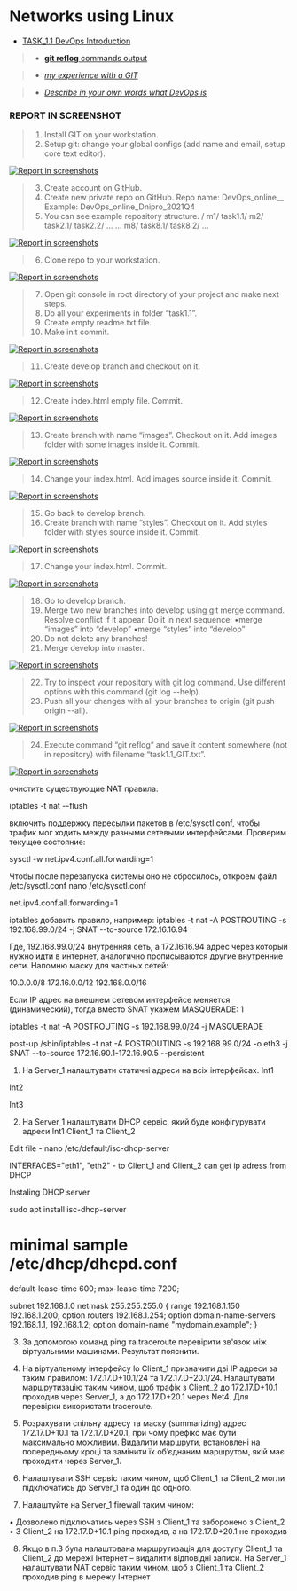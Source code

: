 Networks using Linux
===============

- [TASK_1.1 DevOps Introduction](https://github.com/vasilkyiv/DevOps_online_Kiev_2021Q4/tree/main/m1/task1.1)
  
>    - [**git reflog**  commands output](https://github.com/vasilkyiv/DevOps_online_Kiev_2021Q4/tree/main/m1/task1.1/task1.1_GIT.txt) 

>    - [*my experience with a GIT*](https://github.com/vasilkyiv/DevOps_online_Kiev_2021Q4/tree/main/m1/task1.1/myExperienceWithGIT.txt)

>    - [*Describe in your own words what DevOps is*](https://github.com/vasilkyiv/DevOps_online_Kiev_2021Q4/tree/main/m1/task1.1/DevOps.txt)

### REPORT IN SCREENSHOT
> 1.	Install GIT on your workstation. 
> 2.	Setup git: change your global configs (add name and email, setup core text editor). 

[![*Report in screenshots*](screenshot/1.png?raw=true)](https://github.com/vasilkyiv/DevOps_online_Kiev_2021Q4/tree/main/m1/task1.1/screenshot/1.jpg)

> 3. Create account on GitHub. 
> 4. Create new private repo on GitHub. 
Repo name: DevOps_online_<City>_<year><quarter> Example: DevOps_online_Dnipro_2021Q4
> 5. You can see example repository structure. 
  	/ 
       	 m1/ 
task1.1/ 
m2/ 
task2.1/
 task2.2/ 
… 
… 
m8/
 task8.1/ 
task8.2/ 
…

[![*Report in screenshots*](screenshot/1.png?raw=true)](https://github.com/vasilkyiv/DevOps_online_Kiev_2021Q4/tree/main/m1/task1.1/screenshot/2.jpg)

> 6. Clone repo to your workstation.

[![*Report in screenshots*](screenshot/1.png?raw=true)](https://github.com/vasilkyiv/DevOps_online_Kiev_2021Q4/tree/main/m1/task1.1/screenshot/3.jpg)

> 7. Open git console in root directory of your project and make next steps. 
> 8. Do all your experiments in folder “task1.1”. 
> 9. Create empty readme.txt file. 
> 10. Make init commit. 

[![*Report in screenshots*](screenshot/1.png?raw=true)](https://github.com/vasilkyiv/DevOps_online_Kiev_2021Q4/tree/main/m1/task1.1/screenshot/4.jpg)

> 11. Create develop branch and checkout on it. 

[![*Report in screenshots*](screenshot/1.png?raw=true)](https://github.com/vasilkyiv/DevOps_online_Kiev_2021Q4/tree/main/m1/task1.1/screenshot/5.jpg)

> 12. Create index.html empty file. Commit. 

[![*Report in screenshots*](screenshot/1.png?raw=true)](https://github.com/vasilkyiv/DevOps_online_Kiev_2021Q4/tree/main/m1/task1.1/screenshot/6.jpg)

> 13. Create branch with name “images”. Checkout on it. Add images folder with some images inside it. Commit. 

[![*Report in screenshots*](screenshot/1.png?raw=true)](https://github.com/vasilkyiv/DevOps_online_Kiev_2021Q4/tree/main/m1/task1.1/screenshot/7.jpg)

> 14. Change your index.html. Add images source inside it. Commit. 

[![*Report in screenshots*](screenshot/1.png?raw=true)](https://github.com/vasilkyiv/DevOps_online_Kiev_2021Q4/tree/main/m1/task1.1/screenshot/8.jpg)

> 15. Go back to develop branch. 
> 16. Create branch with name “styles”. Checkout on it. Add styles folder with styles source inside it. Commit. 

[![*Report in screenshots*](screenshot/1.png?raw=true)](https://github.com/vasilkyiv/DevOps_online_Kiev_2021Q4/tree/main/m1/task1.1/screenshot/9.jpg)

> 17. Change your index.html. Commit. 

[![*Report in screenshots*](screenshot/1.png?raw=true)](https://github.com/vasilkyiv/DevOps_online_Kiev_2021Q4/tree/main/m1/task1.1/screenshot/10.jpg)

> 18. Go to develop branch. 
> 19. Merge two new branches into develop using git merge command. Resolve conflict if it appear. Do it in next sequence: 
•merge “images” into “develop” 
•merge “styles” into “develop”
> 20. Do not delete any branches! 
> 21. Merge develop into master. 

[![*Report in screenshots*](screenshot/1.png?raw=true)](https://github.com/vasilkyiv/DevOps_online_Kiev_2021Q4/tree/main/m1/task1.1/screenshot/11.jpg)

> 22. Try to inspect your repository with git log command. Use different options with this command (git log --help). 	
> 23. Push all your changes with all your branches to origin (git push origin --all). 

[![*Report in screenshots*](screenshot/1.png?raw=true)](https://github.com/vasilkyiv/DevOps_online_Kiev_2021Q4/tree/main/m1/task1.1/screenshot/12.jpg)

> 24. Execute command “git reflog“ and save it content somewhere (not in repository) with filename “task1.1_GIT.txt”. 

[![*Report in screenshots*](screenshot/1.png?raw=true)](https://github.com/vasilkyiv/DevOps_online_Kiev_2021Q4/tree/main/m1/task1.1/screenshot/13.jpg)

очистить существующие NAT правила:
	
iptables -t nat --flush


включить поддержку пересылки пакетов в /etc/sysctl.conf, чтобы трафик мог ходить между разными сетевыми интерфейсами.
Проверим текущее состояние:

sysctl -w net.ipv4.conf.all.forwarding=1

Чтобы после перезапуска системы оно не сбросилось, откроем файл /etc/sysctl.conf 
nano /etc/sysctl.conf
	
net.ipv4.conf.all.forwarding=1

iptables добавить правило, например:
iptables -t nat -A POSTROUTING -s 192.168.99.0/24 -j SNAT --to-source 172.16.16.94

Где, 192.168.99.0/24 внутренняя сеть, а 172.16.16.94 адрес через который нужно идти в интернет, аналогично прописываются другие внутренние сети.
Напомню маску для частных сетей:
	
10.0.0.0/8
172.16.0.0/12
192.168.0.0/16

Если IP адрес на внешнем сетевом интерфейсе меняется (динамический), тогда вместо SNAT укажем MASQUERADE:
1
	
iptables -t nat -A POSTROUTING -s 192.168.99.0/24 -j MASQUERADE


post-up /sbin/iptables -t nat -A POSTROUTING -s 192.168.99.0/24 -o eth3 -j SNAT --to-source 172.16.90.1-172.16.90.5 --persistent


1. На Server_1 налаштувати статичні адреси на всіх інтерфейсах.
Int1  

Int2

Int3


2. На Server_1 налаштувати DHCP сервіс, який буде конфігурувати адреси Int1
Client_1 та Client_2

Edit file - nano /etc/default/isc-dhcp-server 

INTERFACES="eth1",  "eth2" - to Client_1 and Client_2  can get ip adress from DHCP

Instaling DHCP server

sudo apt install isc-dhcp-server

# minimal sample /etc/dhcp/dhcpd.conf
default-lease-time 600;
max-lease-time 7200;

subnet 192.168.1.0 netmask 255.255.255.0 {
 range 192.168.1.150 192.168.1.200;
 option routers 192.168.1.254;
 option domain-name-servers 192.168.1.1, 192.168.1.2;
 option domain-name "mydomain.example";
}

3. За допомогою команд ping та traceroute перевірити зв'язок між віртуальними
машинами. Результат пояснити.




4. На віртуальному інтерфейсу lo Client_1 призначити дві ІР адреси за таким
правилом: 172.17.D+10.1/24 та 172.17.D+20.1/24. Налаштувати маршрутизацію
таким чином, щоб трафік з Client_2 до 172.17.D+10.1 проходив через Server_1, а до
172.17.D+20.1 через Net4. Для перевірки використати traceroute.

5. Розрахувати спільну адресу та маску (summarizing) адрес 172.17.D+10.1 та
172.17.D+20.1, при чому префікс має бути максимально можливим. Видалити
маршрути, встановлені на попередньому кроці та замінити їх об’єднаним
маршрутом, якій має проходити через Server_1.

6. Налаштувати SSH сервіс таким чином, щоб Client_1 та Client_2 могли
підключатись до Server_1 та один до одного.

7. Налаштуйте на Server_1 firewall таким чином:

• Дозволено підключатись через SSH з Client_1 та заборонено з Client_2
• З Client_2 на 172.17.D+10.1 ping проходив, а на 172.17.D+20.1 не проходив

8. Якщо в п.3 була налаштована маршрутизація для доступу Client_1 та Client_2 до
мережі Інтернет – видалити відповідні записи. На Server_1 налаштувати NAT
сервіс таким чином, щоб з Client_1 та Client_2 проходив ping в мережу Інтернет









